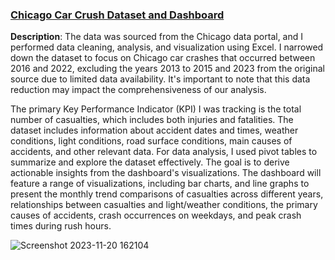 ### [Chicago Car Crush Dataset and Dashboard](https://www.dropbox.com/scl/fi/cazgypf7sn5kn1ywmexvh/Chicago_Car_Crash.xlsx?rlkey=kszd0k7zzb33425gzgjw7emrb&dl=0)

**Description**: 
The data was sourced from the Chicago data portal, and I performed data cleaning, analysis, and visualization using Excel. I narrowed down the dataset to focus on Chicago car crashes that occurred between 2016 and 2022, excluding the years 2013 to 2015 and 2023 from the original source due to limited data availability. It's important to note that this data reduction may impact the comprehensiveness of our analysis.

The primary Key Performance Indicator (KPI) I was tracking is the total number of casualties, which includes both injuries and fatalities. The dataset includes information about accident dates and times, weather conditions, light conditions, road surface conditions, main causes of accidents, and other relevant data. For data analysis, I used pivot tables to summarize and explore the dataset effectively. The goal is to derive actionable insights from the dashboard's visualizations. The dashboard will feature a range of visualizations, including bar charts, and line graphs to present the monthly trend comparisons of casualties across different years, relationships between casualties and light/weather conditions, the primary causes of accidents, crash occurrences on weekdays, and peak crash times during rush hours.

![Screenshot 2023-11-20 162104](https://github.com/heejung425/data_analysis/assets/36969813/84a73f7e-c497-414c-a039-d7e9da00ef1f)
